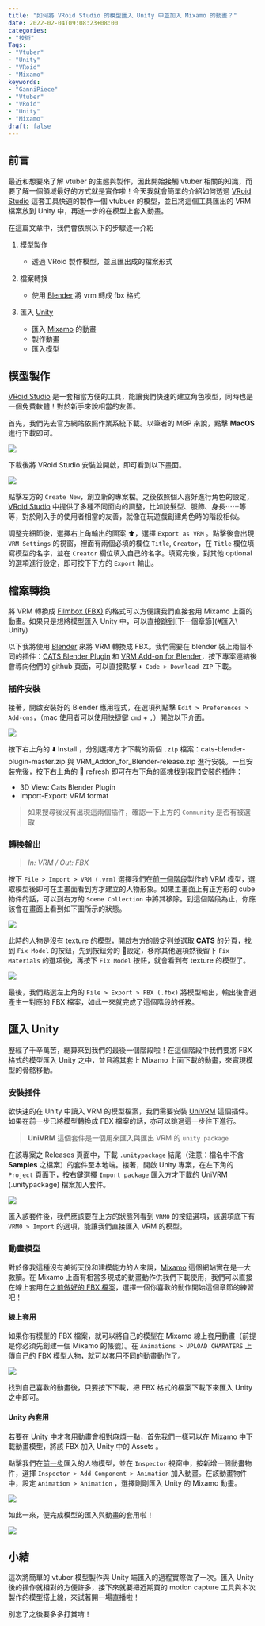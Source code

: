 ```yaml
---
title: "如何將 VRoid Studio 的模型匯入 Unity 中並加入 Mixamo 的動畫？"
date: 2022-02-04T09:08:23+08:00
categories:
- "技術"
Tags: 
- "Vtuber"
- "Unity"
- "VRoid"
- "Mixamo"
keywords:
- "GanniPiece"
- "Vtuber"
- "VRoid"
- "Unity"
- "Mixamo"
draft: false
---
```


<!--more-->
## 前言
最近和想要來了解 vtuber 的生態與製作，因此開始接觸 vtuber 相關的知識，而要了解一個領域最好的方式就是實作啦！今天我就會簡單的介紹如何透過 [VRoid Studio][1] 這套工具快速的製作一個 vtubuer 的模型，並且將這個工具匯出的 VRM 檔案放到 Unity 中，再進一步的在模型上套入動畫。

在這篇文章中，我們會依照以下的步驟逐一介紹

1. 模型製作
	- 透過 VRoid 製作模型，並且匯出成的檔案形式
	
2. 檔案轉換
	- 使用 [Blender][2] 將 vrm 轉成 fbx 格式
	
3. 匯入 [Unity][3]
	- 匯入 [Mixamo][7] 的動畫
	- 製作動畫
	- 匯入模型


## 模型製作
[VRoid Studio][1] 是一套相當方便的工具，能讓我們快速的建立角色模型，同時也是一個免費軟體！對於新手來說相當的友善。

首先，我們先去官方網站依照作業系統下載。以筆者的 MBP 來說，點擊 **MacOS** 進行下載即可。

![](https://i.imgur.com/S5PmmdI.png)

下載後將 VRoid Studio 安裝並開啟，即可看到以下畫面。

![](https://i.imgur.com/2npxcvX.jpg)

點擊左方的 `Create New`，創立新的專案檔。之後依照個人喜好進行角色的設定，[VRoid Studio][1] 中提供了多種不同面向的調整，比如說髮型、服飾、身長⋯⋯等等，對於剛入手的使用者相當的友善，就像在玩遊戲創建角色時的階段相似。

調整完細節後，選擇右上角輸出的圖案 ⬆️，選擇 `Export as VRM` 。點擊後會出現 `VRM Settings` 的視窗，裡面有兩個必填的欄位 `Title`, `Creator`，在 `Title` 欄位填寫模型的名字，並在 `Creator` 欄位填入自己的名字。填寫完後，對其他 optional 的選項進行設定，即可按下下方的 `Export` 輸出。

## 檔案轉換
將 VRM 轉換成 [Filmbox (FBX)][4] 的格式可以方便讓我們直接套用 Mixamo 上面的動畫。如果只是想將模型匯入 Unity 中，可以直接跳到[下一個章節](#匯入\ Unity)

以下我將使用 [Blender][2] 來將 VRM 轉換成 FBX。我們需要在 blender 裝上兩個不同的插件：[CATS Blender Plugin][5] 和 [VRM Add-on for Blender][6]，按下專案連結後會導向他們的 github 頁面，可以直接點擊 `⬇️ Code > Download ZIP` 下載。

### 插件安裝
接著，開啟安裝好的 Blender 應用程式，在選項列點擊 `Edit > Preferences > Add-ons`，（mac 使用者可以使用快捷鍵 `cmd` + `,`）開啟以下介面。

![](https://i.imgur.com/i2q0CST.png)

按下右上角的 ⬇️ Install ，分別選擇方才下載的兩個 `.zip` 檔案：cats-blender-plugin-master.zip 與 VRM_Addon_for_Blender-release.zip 進行安裝。一旦安裝完後，按下右上角的 🔄 refresh 即可在右下角的區塊找到我們安裝的插件：

- 3D View: Cats Blender Plugin
- Import-Export: VRM format

> 如果搜尋後沒有出現這兩個插件，確認一下上方的 `Community` 是否有被選取


### 轉換輸出
> *In: VRM / Out: FBX*

按下 `File > Import > VRM (.vrm)` 選擇我們在[前一個階段](#模型製作)製作的 VRM 模型，選取模型後即可在主畫面看到方才建立的人物形象。如果主畫面上有正方形的 cube 物件的話，可以到右方的 `Scene Collection` 中將其移除。到這個階段為止，你應該會在畫面上看到如下圖所示的狀態。

![](https://i.imgur.com/F1monk9.jpg)

此時的人物是沒有 texture 的模型，開啟右方的設定列並選取 **CATS** 的分頁，找到 `Fix Model` 的按鈕，先到按鈕旁的 🔧設定，移除其他選項然後留下 `Fix Materials` 的選項後，再按下 `Fix Model` 按鈕，就會看到有 texture 的模型了。

![](https://i.imgur.com/HublXMz.gif)

最後，我們點選左上角的 `File > Export > FBX (.fbx)` 將模型輸出，輸出後會選產生一對應的 FBX 檔案，如此一來就完成了這個階段的任務。

## 匯入 Unity
歷經了千辛萬苦，總算來到我們的最後一個階段啦！在這個階段中我們要將 FBX 格式的模型匯入 Unity 之中，並且將其套上 Mixamo 上面下載的動畫，來實現模型的骨骼移動。

### 安裝插件
欲快速的在 Unity 中讀入 VRM 的模型檔案，我們需要安裝 [UniVRM](https://github.com/vrm-c/UniVRM/releases) 這個插件。如果在前一步已將模型轉換成 FBX 檔案的話，亦可以跳過這一步往下進行。

> **UniVRM** 這個套件是一個用來匯入與匯出 VRM 的 `unity package` 

在該專案之 Releases 頁面中，下載 `.unitypackage` 結尾（注意：檔名中不含 **Samples** 之檔案）的套件至本地端。接著，開啟 Unity 專案，在左下角的 `Project`  頁面下，按右鍵選擇 `Import package` 匯入方才下載的 UniVRM (.unitypackage) 檔案加入套件。

![](https://i.imgur.com/4RZm3AV.gif)

匯入該套件後，我們應該要在上方的狀態列看到 `VRM0` 的按鈕選項，該選項底下有 `VRM0 > Import` 的選項，能讓我們直接匯入 VRM 的模型。

### 動畫模型
對於像我這種沒有美術天份和建模能力的人來說，[Mixamo][7] 這個網站實在是一大救贖。在 Mixamo 上面有相當多現成的動畫動作供我們下載使用，我們可以直接在線上套用在[之前做好的 FBX 檔案](#檔案轉換)，選擇一個你喜歡的動作開始這個章節的練習吧！

#### 線上套用
如果你有模型的 FBX 檔案，就可以將自己的模型在 Mixamo 線上套用動畫（前提是你必須先創建一個 Mixamo 的帳號）。在 `Animations > UPLOAD CHARATERS` 上傳自己的 FBX 模型人物，就可以套用不同的動畫動作了。

![](https://i.imgur.com/Vgr43BV.gif)

找到自己喜歡的動畫後，只要按下下載，把 FBX 格式的檔案下載下來匯入 Unity 之中即可。

#### Unity 內套用
若要在 Unity 中才套用動畫會相對麻煩一點，首先我們一樣可以在 Mixamo 中下載動畫模型，將該 FBX 加入 Unity 中的 Assets 。

點擊我們在[前一步](#安裝插件)匯入的人物模型，並在 `Inspector` 視窗中，按新增一個動畫物件，選擇 `Inspector > Add Component > Animation` 加入動畫。在該動畫物件中，設定 `Animation > Animation` ，選擇剛剛匯入 Unity 的 Mixamo 動畫。

![](https://i.imgur.com/MJGpky1.gif)

如此一來，便完成模型的匯入與動畫的套用啦！

![](https://i.imgur.com/l0XJMHT.gif)

## 小結
這次將簡單的 vtuber 模型製作與 Unity 端匯入的過程實際做了一次。匯入 Unity 後的操作就相對的方便許多，接下來就要把近期買的 motion capture 工具與本次製作的模型搭上線，來試著開一場直播啦！

別忘了之後要多多打賞唷！


[1]: https://vroid.com
[2]: https://www.blender.org
[3]: https://unity.com
[4]: https://en.wikipedia.org/wiki/FBX
[5]: https://github.com/absolute-quantum/cats-blender-plugin
[6]: https://github.com/saturday06/VRM_Addon_for_Blender
[7]: https://www.mixamo.com/#/